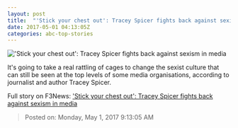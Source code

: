 ```yaml
---
layout: post
title:  "'Stick your chest out': Tracey Spicer fights back against sexism in media"
date: 2017-05-01 04:13:05Z
categories: abc-top-stories
---
```


!['Stick your chest out': Tracey Spicer fights back against sexism in media](http://www.abc.net.au/news/image/8485194-1x1-700x700.jpg)

It's going to take a real rattling of cages to change the sexist culture that can still be seen at the top levels of some media organisations, according to journalist and author Tracey Spicer.


Full story on F3News: ['Stick your chest out': Tracey Spicer fights back against sexism in media](http://www.f3nws.com/n/pYsJxE)

> Posted on: Monday, May 1, 2017 9:13:05 AM
